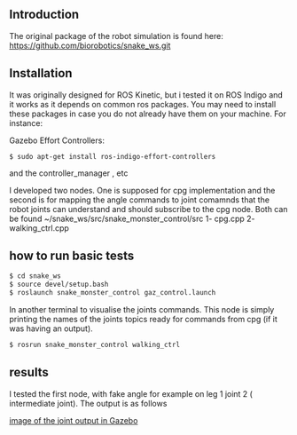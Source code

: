 ## Introduction

The original package of the robot simulation is found here:  https://github.com/biorobotics/snake_ws.git

## Installation
It was originally designed for ROS Kinetic, but i tested it on ROS Indigo and it works as it depends on common ros packages. 
You may need to install these packages in case you do not already have them on your machine. For instance: 

Gazebo Effort Controllers:
```
$ sudo apt-get install ros-indigo-effort-controllers
```
and the controller_manager , etc 

I developed two nodes. One is supposed for cpg implementation and the second is for mapping the angle commands to joint comamnds that the robot joints can understand and should subscribe to the cpg node.
Both can be found ~/snake_ws/src/snake_monster_control/src
1- cpg.cpp
2- walking_ctrl.cpp

## how to run basic tests
```sh
$ cd snake_ws
$ source devel/setup.bash
$ roslaunch snake_monster_control gaz_control.launch
```

In another terminal to visualise the joints commands. This node is simply printing the names of the joints topics ready for commands from cpg (if it was having an output). 

```sh
$ rosrun snake_monster_control walking_ctrl
```

## results
I tested the first node, with fake angle for example on leg 1 joint 2 ( intermediate joint). The output is as follows 

[image of the joint output in Gazebo](https://bitbucket.org/marknabil/cpg_submit/src/master/images_output/output_joints.png)



